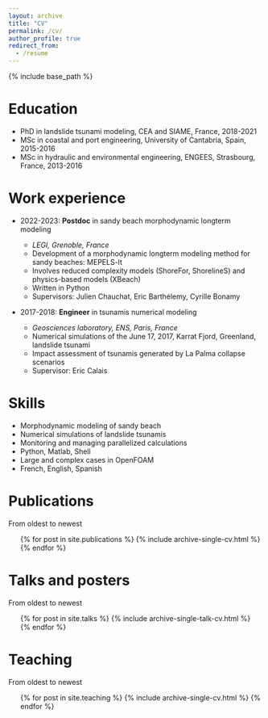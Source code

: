 ```yaml
---
layout: archive
title: "CV"
permalink: /cv/
author_profile: true
redirect_from:
  - /resume
---
```


{% include base_path %}

Education
======
* PhD in landslide tsunami modeling, CEA and SIAME, France, 2018-2021
* MSc in coastal and port engineering, University of Cantabria, Spain, 2015-2016
* MSc in hydraulic and environmental engineering, ENGEES, Strasbourg, France, 2013-2016 

Work experience
======
* 2022-2023: <b>Postdoc</b> in sandy beach morphodynamic longterm modeling
  * <i>LEGI, Grenoble, France</i>
  * Development of a morphodynamic longterm modeling method for sandy beaches: MEPELS-lt
  * Involves reduced complexity models (ShoreFor, ShorelineS) and physics-based models (XBeach)
  * Written in Python
  * Supervisors: Julien Chauchat, Eric Barthélemy, Cyrille Bonamy

* 2017-2018: <b>Engineer</b> in tsunamis numerical modeling
  * <i>Geosciences laboratory, ENS, Paris, France</i>
  * Numerical simulations of the June 17, 2017, Karrat Fjord, Greenland, landslide tsunami
  * Impact assessment of tsunamis generated by La Palma collapse scenarios
  * Supervisor: Eric Calais
  
Skills
======
* Morphodynamic modeling of sandy beach
* Numerical simulations of landslide tsunamis
* Monitoring and managing parallelized calculations
* Python, Matlab, Shell
* Large and complex cases in OpenFOAM
* French, English, Spanish

Publications
======
From oldest to newest
  <ul>{% for post in site.publications %}
    {% include archive-single-cv.html %}
  {% endfor %}</ul>
 
Talks and posters
======
From oldest to newest
  <ul reversed>{% for post in site.talks %}
    {% include archive-single-talk-cv.html %}
  {% endfor %}</ul>
  
Teaching
======
From oldest to newest
  <ul>{% for post in site.teaching %}
    {% include archive-single-cv.html %}
  {% endfor %}</ul>
  
[//]: # "Service and leadership"
[//]: # "======"
[//]: # "* Currently signed in to 43 different slack teams"
